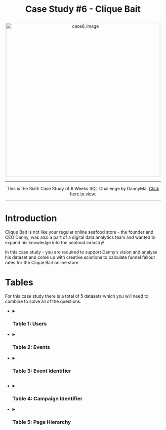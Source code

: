 <h1><p align="center"> Case Study #6 - Clique Bait </p></h1>

<div align='center'><img src="https://8weeksqlchallenge.com/images/case-study-designs/6.png" alt="case6_image" width="500"/></div>
<hr>
<p align='center'>This is the Sixth Case Study of 8 Weeks SQL Challenge by DannyMa.
<a href="https://8weeksqlchallenge.com/case-study-1/" rel="nofollow">Click here to view.</a>
</p>
<hr>


# Introduction
Clique Bait is not like your regular online seafood store - the founder and CEO Danny, was also a part of a digital data analytics team and wanted to expand his knowledge into the seafood industry!

In this case study - you are required to support Danny’s vision and analyse his dataset and come up with creative solutions to calculate funnel fallout rates for the Clique Bait online store.

# Tables 
For this case study there is a total of 5 datasets which you will need to combine to solve all of the questions.
- <details><summary><h3> Table 1: Users </h3></summary>

    Customers who visit the Clique Bait website are tagged via their cookie_id.
 
    | user_id | cookie_id | start_date          |
    |---------|-----------|---------------------|
    | 397     | 3759ff    | 2020-03-30 00:00:00 |
    | 215     | 863329    | 2020-01-26 00:00:00 |
    | 191     | eefca9    | 2020-03-15 00:00:00 |
    | 89      | 764796    | 2020-01-07 00:00:00 |
    | 127     | 17ccc5    | 2020-01-22 00:00:00 |
    | 81      | b0b666    | 2020-03-01 00:00:00 |
    | 260     | a4f236    | 2020-01-08 00:00:00 |
    | 203     | d1182f    | 2020-04-18 00:00:00 |
    | 23      | 12dbc8    | 2020-01-18 00:00:00 |
    | 375     | f61d69    | 2020-01-03 00:00:00 |


  <hr>
  
  </details>

- <details><summary><h3> Table 2: Events </h3></summary>

    Customer visits are logged in this events table at a cookie_id level and the event_type and page_id values can be used to join onto relevant satellite tables to obtain further information about each event.

    The sequence_number is used to order the events within each visit.
  
    | visit_id | cookie_id | page_id | event_type | sequence_number | event_time                 |
    |----------|-----------|---------|------------|-----------------|----------------------------|
    | 719fd3   | 3d83d3    | 5       | 1          | 4               | 2020-03-02 00:29:09.975502 |
    | fb1eb1   | c5ff25    | 5       | 2          | 8               | 2020-01-22 07:59:16.761931 |
    | 23fe81   | 1e8c2d    | 10      | 1          | 9               | 2020-03-21 13:14:11.745667 |
    | ad91aa   | 648115    | 6       | 1          | 3               | 2020-04-27 16:28:09.824606 |
    | 5576d7   | ac418c    | 6       | 1          | 4               | 2020-01-18 04:55:10.149236 |
    | 48308b   | c686c1    | 8       | 1          | 5               | 2020-01-29 06:10:38.702163 |
    | 46b17d   | 78f9b3    | 7       | 1          | 12              | 2020-02-16 09:45:31.926407 |
    | 9fd196   | ccf057    | 4       | 1          | 5               | 2020-02-14 08:29:12.922164 |
    | edf853   | f85454    | 1       | 1          | 1               | 2020-02-22 12:59:07.652207 |
    | 3c6716   | 02e74f    | 3       | 2          | 5               | 2020-01-31 17:56:20.777383 |
    <hr>
    
    </details>

 - <details><summary><h3>  Table 3: Event Identifier </h3></summary>

     The event_identifier table shows the types of events which are captured by Clique Bait’s digital data systems.
   
    | event_type | event_name    |
    |------------|---------------|
    | 1          | Page View     |
    | 2          | Add to Cart   |
    | 3          | Purchase      |
    | 4          | Ad Impression |
    | 5          | Ad Click      |

   <hr>
   
  </details>

- <details><summary><h3> Table 4: Campaign Identifier </h3></summary>

    This table shows information for the 3 campaigns that Clique Bait has ran on their website so far in 2020.

    | campaign_id | products | campaign_name                     | start_date          | end_date            |
    |-------------|----------|-----------------------------------|---------------------|---------------------|
    | 1           | 1-3      | BOGOF - Fishing For Compliments   | 2020-01-01 00:00:00 | 2020-01-14 00:00:00 |
    | 2           | 4-5      | 25% Off - Living The Lux Life     | 2020-01-15 00:00:00 | 2020-01-28 00:00:00 |
    | 3           | 6-8      | Half Off - Treat Your Shellf(ish) | 2020-02-01 00:00:00 | 2020-03-31 00:00:00 |

  <hr>
  
  </details

- <details><summary><h3>  Table 5: Page Hierarchy </h3></summary>

    This table lists all of the pages on the Clique Bait website which are tagged and have data passing through from user interaction events.
  
    | page_id | page_name      | product_category | product_id |
    |---------|----------------|------------------|------------|
    | 1       | Home Page      | null             | null       |
    | 2       | All Products   | null             | null       |
    | 3       | Salmon         | Fish             | 1          |
    | 4       | Kingfish       | Fish             | 2          |
    | 5       | Tuna           | Fish             | 3          |
    | 6       | Russian Caviar | Luxury           | 4          |
    | 7       | Black Truffle  | Luxury           | 5          |
    | 8       | Abalone        | Shellfish        | 6          |
    | 9       | Lobster        | Shellfish        | 7          |
    | 10      | Crab           | Shellfish        | 8          |
    | 11      | Oyster         | Shellfish        | 9          |
    | 12      | Checkout       | null             | null       |
    | 13      | Confirmation   | null             | null       |
    
    </details>
